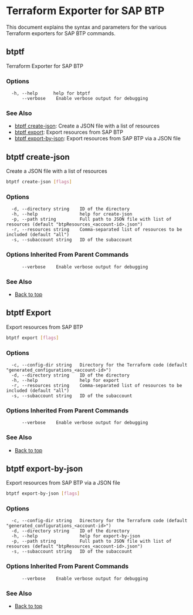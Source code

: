 
# Terraform Exporter for SAP BTP

This document explains the syntax and parameters for the various Terraform exporters for SAP BTP commands.

## btptf

Terraform Exporter for SAP BTP

### Options

```azdeveloper
  -h, --help      help for btptf
      --verbose    Enable verbose output for debugging
```

### See Also

* [btptf create-json](#btptf-create-json): Create a JSON file with a list of resources
* [btptf export](#btptf-export): Export resources from SAP BTP
* [btptf export-by-json](#btptf-export-by-json): Export resources from SAP BTP via a JSON file

## btptf create-json

Create a JSON file with a list of resources

```bash
btptf create-json [flags]
```

### Options

```azdeveloper
  -d, --directory string    ID of the directory
  -h, --help                help for create-json
  -p, --path string         Full path to JSON file with list of resources (default "btpResources_<account-id>.json")
  -r, --resources string    Comma-separated list of resources to be included (default "all")
  -s, --subaccount string   ID of the subaccount
```

### Options Inherited From Parent Commands

```azdeveloper
      --verbose    Enable verbose output for debugging
```

### See Also

* [Back to top](#btptf)

## btptf Export

Export resources from SAP BTP

```bash
btptf export [flags]
```

### Options

```azdeveloper
  -c, --config-dir string   Directory for the Terraform code (default "generated_configurations_<account-id>")
  -d, --directory string    ID of the directory
  -h, --help                help for export
  -r, --resources string    Comma-separated list of resources to be included (default "all")
  -s, --subaccount string   ID of the subaccount
```

### Options Inherited From Parent Commands

```azdeveloper
      --verbose    Enable verbose output for debugging
```

### See Also

* [Back to top](#btptf)

## btptf export-by-json

Export resources from SAP BTP via a JSON file

```bash
btptf export-by-json [flags]
```

### Options

```azdeveloper
  -c, --config-dir string   Directory for the Terraform code (default "generated_configurations_<account-id>")
  -d, --directory string    ID of the directory
  -h, --help                help for export-by-json
  -p, --path string         Full path to JSON file with list of resources (default "btpResources_<account-id>.json")
  -s, --subaccount string   ID of the subaccount
```

### Options Inherited From Parent Commands

```azdeveloper
      --verbose    Enable verbose output for debugging
```

### See Also

* [Back to top](#btptf)

